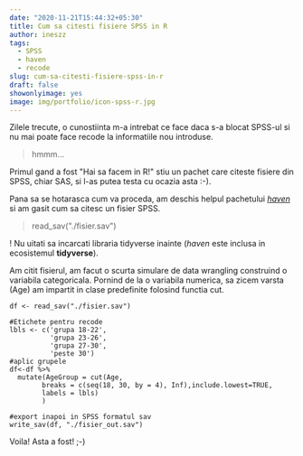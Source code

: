 ```yaml
---
date: "2020-11-21T15:44:32+05:30"
title: Cum sa citesti fisiere SPSS in R
author: ineszz
tags:
  - SPSS
  - haven
  - recode
slug: cum-sa-citesti-fisiere-spss-in-r
draft: false
showonlyimage: yes
image: img/portfolio/icon-spss-r.jpg
---
```


Zilele trecute, o cunostiinta m-a intrebat ce face daca s-a blocat SPSS-ul si nu mai poate face recode la informatiile nou introduse.

> hmmm...

Primul gand a fost "Hai sa facem in R!" stiu un pachet care citeste fisiere din SPSS, chiar SAS, si l-as putea testa cu ocazia asta :-).

Pana sa se hotarasca cum va proceda, am deschis helpul pachetului [*haven*](https://haven.tidyverse.org/) si am gasit cum sa citesc un fisier SPSS.


> read_sav("./fisier.sav") 

! Nu uitati sa incarcati libraria tidyverse inainte (*haven* este inclusa in ecosistemul **tidyverse**).

Am citit fisierul, am facut o scurta simulare de data wrangling construind o variabila categoricala. Pornind de la o variabila numerica, sa zicem varsta (Age) am impartit in clase predefinite folosind functia cut.

```{r}
df <- read_sav("./fisier.sav")

#Etichete pentru recode
lbls <- c('grupa 18-22', 
          'grupa 23-26', 
          'grupa 27-30', 
          'peste 30')
#aplic grupele          
df<-df %>% 
  mutate(AgeGroup = cut(Age, 
        breaks = c(seq(18, 30, by = 4), Inf),include.lowest=TRUE, 
        labels = lbls)
        )

#export inapoi in SPSS formatul sav
write_sav(df, "./fisier_out.sav")

```
Voila! Asta a fost! ;-)